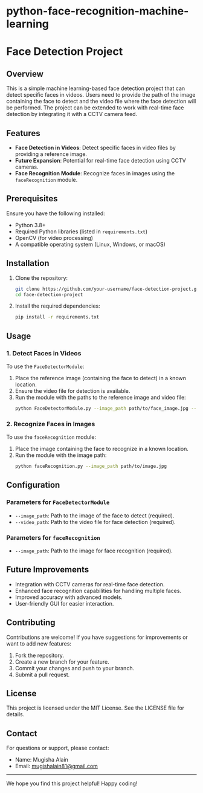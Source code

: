 # python-face-recognition-machine-learning

# Face Detection Project

## Overview
This is a simple machine learning-based face detection project that can detect specific faces in videos. Users need to provide the path of the image containing the face to detect and the video file where the face detection will be performed. The project can be extended to work with real-time face detection by integrating it with a CCTV camera feed.

## Features
- **Face Detection in Videos**: Detect specific faces in video files by providing a reference image.
- **Future Expansion**: Potential for real-time face detection using CCTV cameras.
- **Face Recognition Module**: Recognize faces in images using the `faceRecognition` module.

## Prerequisites
Ensure you have the following installed:
- Python 3.8+
- Required Python libraries (listed in `requirements.txt`)
- OpenCV (for video processing)
- A compatible operating system (Linux, Windows, or macOS)

## Installation
1. Clone the repository:
   ```bash
   git clone https://github.com/your-username/face-detection-project.git
   cd face-detection-project
   ```

2. Install the required dependencies:
   ```bash
   pip install -r requirements.txt
   ```

## Usage
### 1. Detect Faces in Videos
To use the `FaceDetectorModule`:
1. Place the reference image (containing the face to detect) in a known location.
2. Ensure the video file for detection is available.
3. Run the module with the paths to the reference image and video file:
   ```bash
   python FaceDetectorModule.py --image_path path/to/face_image.jpg --video_path path/to/video.mp4
   ```

### 2. Recognize Faces in Images
To use the `faceRecognition` module:
1. Place the image containing the face to recognize in a known location.
2. Run the module with the image path:
   ```bash
   python faceRecognition.py --image_path path/to/image.jpg
   ```

## Configuration
### Parameters for `FaceDetectorModule`
- `--image_path`: Path to the image of the face to detect (required).
- `--video_path`: Path to the video file for face detection (required).

### Parameters for `faceRecognition`
- `--image_path`: Path to the image for face recognition (required).

## Future Improvements
- Integration with CCTV cameras for real-time face detection.
- Enhanced face recognition capabilities for handling multiple faces.
- Improved accuracy with advanced models.
- User-friendly GUI for easier interaction.

## Contributing
Contributions are welcome! If you have suggestions for improvements or want to add new features:
1. Fork the repository.
2. Create a new branch for your feature.
3. Commit your changes and push to your branch.
4. Submit a pull request.

## License
This project is licensed under the MIT License. See the LICENSE file for details.

## Contact
For questions or support, please contact:
- Name: Mugisha Alain
- Email: mugishalain81@gmail.com


---
We hope you find this project helpful! Happy coding!

